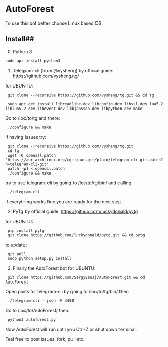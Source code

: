 # **AutoForest** 


To use this bot better choose Linux based OS.

## **Install**##

0) Python 3
```shell
sudo apt install python3 
```  

1) Telegram-cli (from @vysheng) by official guide:
https://github.com/vysheng/tg/

for UBUNTU:
```shell
 git clone --recursive https://github.com/vysheng/tg.git && cd tg
		
 sudo apt-get install libreadline-dev libconfig-dev libssl-dev lua5.2 liblua5.2-dev libevent-dev libjansson-dev libpython-dev make 
```  

Go to /loc/to/tg and there:
```shell
 ./configure && make
```  
if having issues try:
```shell
 git clone --recursive https://github.com/vysheng/tg.git
 cd tg
 wget -O openssl.patch 'https://aur.archlinux.org/cgit/aur.git/plain/telegram-cli-git.patch?h=telegram-cli-git'
 patch -p1 < openssl.patch
 ./configure && make
```  

try to use telegram-cli by going to /loc/to/tg/bin/ and calling
```shell
 ./telegram-cli
```
if everything works fine you are ready for the next step.

2) PyTg by official guide:
https://github.com/luckydonald/pytg

for UBUNTU:
```shell
 pip install pytg
 git clone https://github.com/luckydonald/pytg.git && cd pytg
```
to update:
```shell
 git pull
 sudo python setup.py install
```

3) Finally the AutoForest bot
for UBUNTU:
```shell
 git clone https://github.com/SergySanJj/AutoForest.git && cd AutoForest
```
Open ports for telegram-cli by going to /loc/to/tg/bin/ then
```shell
 ./telegram-cli --json -P 4458
```
Go to /loc/to/AutoForest/ then:
```shell
 python3 autoforest.py
```

Now AutoForest will run until you Ctrl-Z or shut down terminal.

Feel free to post issues, fork, pull etc.
